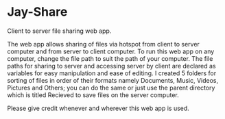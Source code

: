 # Jay-Share
Client to server file sharing web app.

The web app allows sharing of files via hotspot from client to server computer and from server to client computer. To run this web app on any computer, change the file path to suit the path of your computer. The file paths for sharing to server and accessing server by client are declared as variables for easy manipulation and ease of editing.
I created 5 folders for sorting of files in order of their formats namely Documents, Music, Videos, Pictures and Others; you can do the same or just use the parent directory which is titled Recieved to save files on the server computer.

Please give credit whenever and wherever this web app is used.
